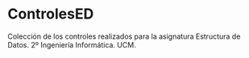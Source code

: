 # ControlesED
Colección de los controles realizados para la asignatura Estructura de Datos. 2º Ingeniería Informática. UCM. 

